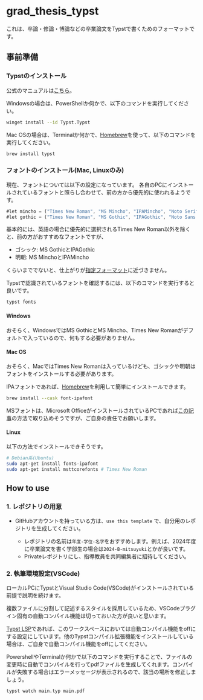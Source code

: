 # grad_thesis_typst

これは、卒論・修論・博論などの卒業論文をTypstで書くためのフォーマットです。

## 事前準備

### Typstのインストール

公式のマニュアルは[こちら](https://github.com/typst/typst?tab=readme-ov-file#installation)。

Windowsの場合は、PowerShellか何かで、以下のコマンドを実行してください。

```bash
winget install --id Typst.Typst
```

Mac OSの場合は、Terminalか何かで、[Homebrew](https://formulae.brew.sh/)を使って、以下のコマンドを実行してください。

```bash
brew install typst
```

### フォントのインストール(Mac, Linuxのみ)

現在、フォントについては以下の設定になっています。
各自のPCにインストールされているフォントと照らし合わせて、前の方から優先的に使われるようです。

```ts
#let mincho = ("Times New Roman", "MS Mincho", "IPAMincho", "Noto Serif CJK JP", "Hiragino Mincho Pro")
#let gothic = ("Times New Roman", "MS Gothic", "IPAGothic", "Noto Sans CJK JP", "Hiragino Kaku Gothic Pro")
```

基本的には、英語の場合に優先的に選択されるTimes New Roman以外を除くと、前の方がおすすめなフォントですが、

- ゴシック: MS GothicとIPAGothic
- 明朝: MS MinchoとIPAMincho

くらいまででないと、仕上がりが[指定フォーマット](https://www.jasnaoe.or.jp/lecture/2024aut/thesis.html?id=yoryo)に近づきません。

Typstで認識されているフォントを確認するには、以下のコマンドを実行すると良いです。

```bash
typst fonts
```

#### Windows

おそらく、WindowsではMS GothicとMS Mincho、Times New Romanがデフォルトで入っているので、何もする必要がありません。

#### Mac OS

おそらく、MacではTimes New Romanは入っているけども、ゴシックや明朝はフォントをインストールする必要があります。

IPAフォントであれば、[Homebrew](https://formulae.brew.sh/)を利用して簡単にインストールできます。

```bash
brew install --cask font-ipafont
```

MSフォントは、Microsoft OfficeがインストールされているPCであれば[この記事](https://note.com/tomorrow311/n/ne835a8c525a9)の方法で取り込めそうですが、ご自身の責任でお願いします。

#### Linux

以下の方法でインストールできそうです。

```bash
# Debian系(Ubuntu)
sudo apt-get install fonts-ipafont
sudo apt-get install msttcorefonts # Times New Roman
```

## How to use

### 1. レポジトリの用意

- GitHubアカウントを持っている方は、`use this template` で、自分用のレポジトリを生成してください。
  
  - レポジトリの名前は`年度-学位-名字`をおすすめします。例えば、2024年度に卒業論文を書く学部生の場合は`2024-B-mitsuyuki`とかが良いです。
  - Privateレポジトリにし、指導教員を共同編集者に招待してください。

### 2. 執筆環境設定(VSCode)

ローカルPCにTypstとVisual Studio Code(VSCode)がインストールされている前提で説明を続けます。

複数ファイルに分割して記述するスタイルを採用しているため、VSCodeプラグイン固有の自動コンパイル機能は切っておいた方が良いと思います。

[Typst LSP](https://marketplace.visualstudio.com/items?itemName=nvarner.typst-lsp)であれば、このワークスペースにおいては自動コンパイル機能をoffにする設定にしています。他のTypstコンパイル拡張機能をインストールしている場合は、ご自身で自動コンパイル機能をoffにしてください。

PowershellやTerminalか何かで以下のコマンドを実行することで、ファイルの変更時に自動でコンパイルを行ってpdfファイルを生成してくれます。コンパイルが失敗する場合はエラーメッセージが表示されるので、該当の場所を修正しましょう。

```sh
typst watch main.typ main.pdf
```
